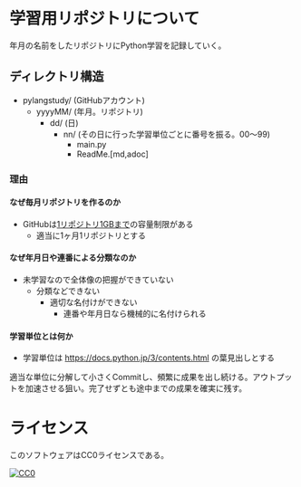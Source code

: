 # 学習用リポジトリについて

年月の名前をしたリポジトリにPython学習を記録していく。

## ディレクトリ構造

* pylangstudy/ (GitHubアカウント)
    * yyyyMM/ (年月。リポジトリ) 
        * dd/ (日)
            * nn/ (その日に行った学習単位ごとに番号を振る。00〜99)
                * main.py
                * ReadMe.[md,adoc]

### 理由

#### なぜ毎月リポジトリを作るのか

* GitHubは[1リポジトリ1GBまで](https://help.github.com/articles/what-is-my-disk-quota/#file-and-repository-size-limitations)の容量制限がある
    * 適当に1ヶ月1リポジトリとする
    
#### なぜ年月日や連番による分類なのか

* 未学習なので全体像の把握ができていない
    * 分類などできない
        * 適切な名付けができない
            * 連番や年月日なら機械的に名付けられる

#### 学習単位とは何か

* 学習単位は https://docs.python.jp/3/contents.html の葉見出しとする

適当な単位に分解して小さくCommitし、頻繁に成果を出し続ける。アウトプットを加速させる狙い。完了せずとも途中までの成果を確実に残す。

# ライセンス

このソフトウェアはCC0ライセンスである。

[![CC0](http://i.creativecommons.org/p/zero/1.0/88x31.png "CC0")](http://creativecommons.org/publicdomain/zero/1.0/deed.ja)

